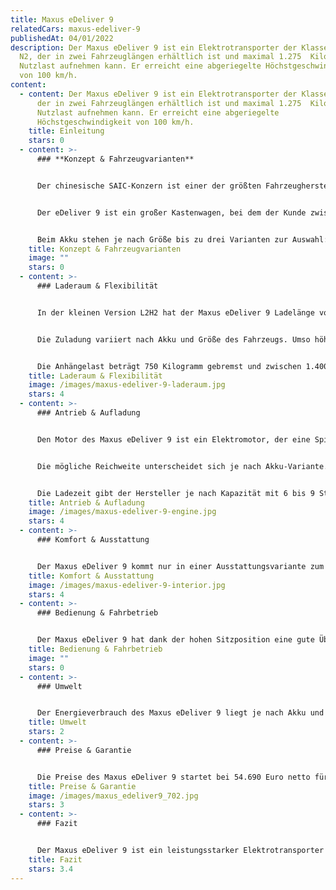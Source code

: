 ```yaml
---
title: Maxus eDeliver 9
relatedCars: maxus-edeliver-9
publishedAt: 04/01/2022
description: Der Maxus eDeliver 9 ist ein Elektrotransporter der Klasse N1 sowie
  N2, der in zwei Fahrzeuglängen erhältlich ist und maximal 1.275  Kilogramm
  Nutzlast aufnehmen kann. Er erreicht eine abgeriegelte Höchstgeschwindigkeit
  von 100 km/h.
content:
  - content: Der Maxus eDeliver 9 ist ein Elektrotransporter der Klasse N1 sowie N2,
      der in zwei Fahrzeuglängen erhältlich ist und maximal 1.275  Kilogramm
      Nutzlast aufnehmen kann. Er erreicht eine abgeriegelte
      Höchstgeschwindigkeit von 100 km/h.
    title: Einleitung
    stars: 0
  - content: >-
      ### **Konzept & Fahrzeugvarianten**


      Der chinesische SAIC-Konzern ist einer der größten Fahrzeughersteller der Welt mit verschiedenen Marken, unter anderem MG Rover. Eine weitere Marke ist Maxus, die besonders für SUVs und Nutzfahrzeuge bekannt ist. Im Bereich der Elektrotransporter hat Maxus neben dem großen EV 80 und dem eDeliver 3 auch den großen eDeliver 9 im Angebot. 


      Der eDeliver 9 ist ein großer Kastenwagen, bei dem der Kunde zwischen verschiedenen Fahrzeugmaßen wählen kann. Der Maxus eDeliver 9 ist in zwei Längen erhältlich: Der L2 hat eine Länge von 5,55 Meter, während die Langversion L3 ganze 5,94 Meter misst. Zudem ist das Fahrzeug in zwei Höhen verfügbar: als H2 mit 2,53 Meter Fahrzeughöhe sowie als H3 mit nochmal rund 20 Zentimeter mehr. 


      Beim Akku stehen je nach Größe bis zu drei Varianten zur Auswahl: mit 52, 72 sowie 89 kWh Kapazität. Dadurch variiert die Reichweite des Fahrzeugs natürlich je nach Akku-Version.
    title: Konzept & Fahrzeugvarianten
    image: ""
    stars: 0
  - content: >-
      ### Laderaum & Flexibilität


      In der kleinen Version L2H2 hat der Maxus eDeliver 9 Ladelänge von 3,02 Meter. Mit einer Breite von maximal 1,80 Meter und einer Ladehöhe von 1,79 Meter steht so bereits ein Ladevolumen von stattlichen 9.700 Liter zur Verfügung. In der längeren Version ist der Laderaum 3,41 Meter lang, während in der Hochdach-Version die Höhe des Laderaums auf 2,02 Meter steigt. So steht bei der größten Version L3H3 ein Ladevolumen von 12.500 Liter zur Verfügung. Die Beladung kann über zwei hintere Flügeltüren sowie eine seitliche Schiebetür mit einer Breite von 1,27 Meter erledigt werden.


      Die Zuladung variiert nach Akku und Größe des Fahrzeugs. Umso höher die Akku-Kapazität, umso geringer die Nutzlast. Die niedrigste Nutzlast von 725 Kilogramm hat so die L3H3-Version mit 89 kWh Akku-Kapazität. Am meisten zuladen kann der Maxus eDeliver 9 als L2H2 mit dem kleinsen 52 kWh-Akku. Hier sind 1,125 Kilogramm Nutzlast möglich. Außerdem ist eine Version der Fahrzeugklasse N2 verfügbar, welche 1.275 Kilogramm Gewicht aufnehmen kann, aber nicht mit einem PKW-Führerschein gefahren werden kann.


      Die Anhängelast beträgt 750 Kilogramm gebremst und zwischen 1.400 und 1.500 Kilogramm mit einem ungebremsten Hänger.
    title: Laderaum & Flexibilität
    image: /images/maxus-edeliver-9-laderaum.jpg
    stars: 4
  - content: >-
      ### Antrieb & Aufladung


      Den Motor des Maxus eDeliver 9 ist ein Elektromotor, der eine Spitzenleistung von 150 kW und eine Dauerleistung von 70 kW leistet. Das Drehmoment liegt bei kräftigen 310 Nm. Damit erreicht der E-Transporter eine Höchstgeschwindigkeit von 100 km/h, die elektronisch abgeregelt ist, um die Reichweite nicht zu sehr einzuschränken. Die N2-Version kann nur 90 km/h schnell fahren.


      Die mögliche Reichweite unterscheidet sich je nach Akku-Variante. Kombiniert liegen die WLTP-Reichweiten laut Maxus zwischen 165 Kilometer (L3H3 mit 52 kWh-Akku) und ganzen 296 Kilometer als L3H2 mit großem 89 kWh-Batterie.


      Die Ladezeit gibt der Hersteller je nach Kapazität mit 6 bis 9 Stunden an einer 11 kW-Wallbox an. An einer Schnellladesäule mit Gleichstrom können die Elektrotransporter in ungefähr 36 bis 45 Minuten von 20 auf 80% Ladekapazität gebracht werden.
    title: Antrieb & Aufladung
    image: /images/maxus-edeliver-9-engine.jpg
    stars: 4
  - content: >-
      ### Komfort & Ausstattung


      Der Maxus eDeliver 9 kommt nur in einer Ausstattungsvariante zum Kunden. Diese ist allerdings sehr umfangreich und beinhaltet bereits Einparkhilfen vorn wie hinten, eine Klimaanlage sowie einen 10-Zoll-Touchscreen mit Rückfahrkamera. Auch mehrere Airbags, ein Spurwechselassistent sowie eine Berganfahrhilfe sind serienmäßig mit dabei. Optional ist neben einer Metallic-Lackierung noch das Plus-Paket erhältlich, zu dem u.a. eine Sitzheizung, ein Notbremsassistent sowie Digitalradio DAB+ gehören.
    title: Komfort & Ausstattung
    image: /images/maxus-edeliver-9-interior.jpg
    stars: 4
  - content: >-
      ### Bedienung & Fahrbetrieb


      Der Maxus eDeliver 9 hat dank der hohen Sitzposition eine gute Übersicht. Zwar ist wie bei den meisten Kastenwagen durch die fehlenden Heckfenster die Übersicht eingeschränkt, die serienmäßige Rückfahrkamera hilft hier allerdings immens. Auch der große Touchscreen mit Smartphone-Anbindung hilft im täglichen Arbeitseinsatz. Ein Flottenmanagement-System wird derzeit nicht angeboten.
    title: Bedienung & Fahrbetrieb
    image: ""
    stars: 0
  - content: >-
      ### Umwelt


      Der Energieverbrauch des Maxus eDeliver 9 liegt je nach Akku und Größe zwischen 30,2 kWh (L2H2 mit kleinem Akku) und 33,2 kWh (große N2-Version). Bei einem Strompreis von 30 Cent pro kWh entstehen so Energiekosten von rund 9 bis 10 Euro auf 100 Kilometer. Eine Solaranlage für eine erweiterte Reichweite wird nicht angeboten.
    title: Umwelt
    stars: 2
  - content: >-
      ### Preise & Garantie


      Die Preise des Maxus eDeliver 9 startet bei 54.690 Euro netto für L2H2-Version mit kleinem Akku, das Topmodell L3H3 60.990 Euro. Für die größeren Akkus muss dann jeweils 8.000 Euro (72 kWh) bzw. 15.000 Euro (89 kWh) netto draufgezahlt werden. Für ein Fahrzeug dieser Größe und Leistungsfähigkeit sicher kein Schnäppchen, aber zumindest angemessen. Außerdem ist die Herstellergarantie auf das Fahrzeug mit 5 Jahren bzw. 100.000 Kilometer sehr großzügig. Auf den Lithium-Ionen-Akku gibt es sogar 8 Jahre bzw. 160.000 Kilometer Garantie.
    title: Preise & Garantie
    image: /images/maxus_edeliver9_702.jpg
    stars: 3
  - content: >-
      ### Fazit


      Der Maxus eDeliver 9 ist ein leistungsstarker Elektrotransporter mit bis zu 12,5 m³ Stauraum und mehr als einer Tonne Nutzlast. Dank verschiedener Akkuvarianten und Fahrzeuggrößen kann das Fahrzeug zudem auf die Anforderungen des Unternehmens abgestimmt werden. Die recht umfangreiche Ausstattung sorgt zudem für komfortables Fahren.
    title: Fazit
    stars: 3.4
---
```


